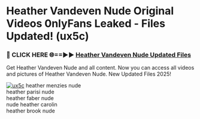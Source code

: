 # Heather Vandeven Nude Original Videos 0nlyFans Leaked - Files Updated! (ux5c)

<h3>🔴 CLICK HERE 🌐==►► <a href="https://tinyurl.com/4mcuefdz" rel="nofollow">Heather Vandeven Nude Updated Files</a></h3>

Get Heather Vandeven Nude and all content. Now you can access all videos and pictures of Heather Vandeven Nude. New Updated Files 2025!

[![ux5c](https://i.imgur.com/StAQSOY.gif)](https://tinyurl.com/4mcuefdz)
heather menzies nude<br>
heather parisi nude<br>
heather faber nude<br>
nude heather carolin<br>
heather brook nude